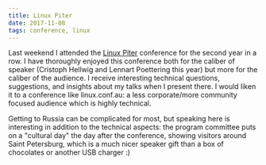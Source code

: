 ```yaml
---
title: Linux Piter
date: 2017-11-08
tags: conference, linux
---
```


Last weekend I attended the [Linux Piter](http://linuxpiter.com) conference for
the second year in a row. I have thoroughly enjoyed this conference both for
the caliber of speaker (Cristoph Hellwig and Lennart Poettering this year) but
more for the caliber of the audience. I receive interesting technical
questions, suggestions, and insights about my talks when I present there. I
would liken it to a conference like linux.conf.au: a less corporate/more
community focused audience which is highly technical.

Getting to Russia can be complicated for most, but speaking here is interesting
in addition to the technical aspects: the program committee puts on a "cultural
day" the day after the conference, showing visitors around Saint Petersburg,
which is a much nicer speaker gift than a box of chocolates or another USB
charger :)
